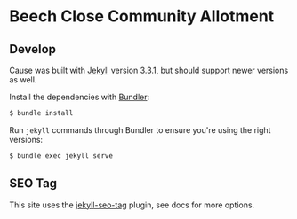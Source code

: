 # Beech Close Community Allotment

## Develop

Cause was built with [Jekyll](http://jekyllrb.com/) version 3.3.1, but should support newer versions as well.

Install the dependencies with [Bundler](http://bundler.io/):

~~~bash
$ bundle install
~~~

Run `jekyll` commands through Bundler to ensure you're using the right versions:

~~~bash
$ bundle exec jekyll serve
~~~

## SEO Tag

This site uses the [jekyll-seo-tag](https://github.com/jekyll/jekyll-seo-tag) plugin, see docs for more options.

